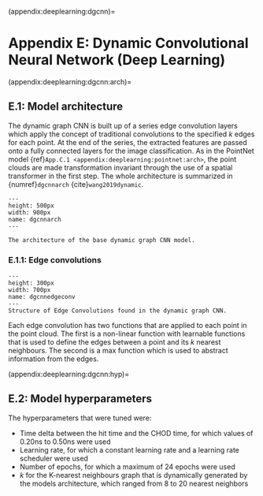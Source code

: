 (appendix:deeplearning:dgcnn)=
# Appendix E: Dynamic Convolutional Neural Network (Deep Learning)

(appendix:deeplearning:dgcnn:arch)=
## E.1: Model architecture 

The dynamic graph CNN is built up of a series edge convolution layers which apply the concept of traditional convolutions to the specified $k$ edges for each point. At the end of the series, the extracted features are passed onto a fully connected layers for the image classification. As in the PointNet model {ref}`App.C.1 <appendix:deeplearning:pointnet:arch>`, the point clouds are made transformation invariant through the use of a spatial transformer in the first step. The whole architecture is summarized in {numref}`dgcnnarch` {cite}`wang2019dynamic`. 

```{figure} ../images/dgcnnarch.png
---
height: 500px
width: 900px
name: dgcnnarch
---

The architecture of the base dynamic graph CNN model. 
```

### E.1.1: Edge convolutions 

```{figure} ../images/dgcnnedgeconv.png
---
height: 300px
width: 700px
name: dgcnnedgeconv
---
Structure of Edge Convolutions found in the dynamic graph CNN. 
```
Each edge convolution has two functions that are applied to each point in the point cloud. The first is a non-linear function with learnable functions that is used to define the edges between a point and its $k$ nearest neighbours. The second is a max function which is used to abstract information from the edges.

(appendix:deeplearning:dgcnn:hyp)=
## E.2: Model hyperparameters 

The hyperparameters that were tuned were:

- Time delta between the hit time and the CHOD time, for which values of 0.20ns to 0.50ns were used
- Learning rate, for which a constant learning rate and a learning rate scheduler were used
- Number of epochs, for which a maximum of 24 epochs were used
- $k$ for the K-nearest neighbours graph that is dynamically generated by the models architecture, which ranged from 8 to 20 nearest neighbors 
